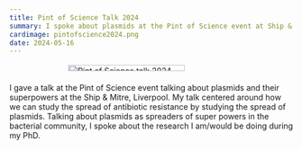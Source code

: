 ```yaml
---
title: Pint of Science Talk 2024
summary: I spoke about plasmids at the Pint of Science event at Ship & Mitre, Liverpool
cardimage: pintofscience2024.png 
date: 2024-05-16
---
```


<figure style="display:grid;place-items:center;">
    <img src='/img/pintofscience2024.png'  sizes='15vw' alt='Pint of Science talk 2024' style='width:70%;height:auto'/>
</figure>

I gave a talk at the Pint of Science event talking about plasmids and their superpowers at the Ship & Mitre, Liverpool. My talk centered around how we can study the spread of antibiotic resistance by studying the spread of plasmids. Talking about plasmids as spreaders of super powers in the bacterial community, I spoke about the research I am/would be doing during my PhD.
